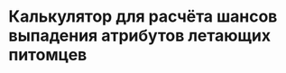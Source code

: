 # Калькулятор для расчёта шансов выпадения атрибутов летающих питомцев

<!--@include: @/md-presets/containers/InDevelopment.md-->